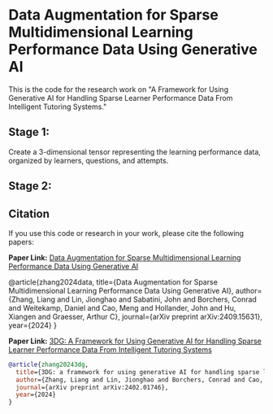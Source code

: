 # Data Augmentation for Sparse Multidimensional Learning Performance Data Using Generative AI

This is the code for the research work on "A Framework for Using Generative AI for Handling Sparse Learner Performance Data From Intelligent Tutoring Systems."

## Stage 1:
Create a 3-dimensional tensor representing the learning performance data, organized by learners, questions, and attempts.  

## Stage 2: 


## Citation

If you use this code or research in your work, please cite the following papers:

**Paper Link:** [Data Augmentation for Sparse Multidimensional Learning Performance Data Using Generative AI](https://arxiv.org/pdf/2409.15631)

@article{zhang2024data,
  title={Data Augmentation for Sparse Multidimensional Learning Performance Data Using Generative AI},
  author={Zhang, Liang and Lin, Jionghao and Sabatini, John and Borchers, Conrad and Weitekamp, Daniel and Cao, Meng and Hollander, John and Hu, Xiangen and Graesser, Arthur C},
  journal={arXiv preprint arXiv:2409.15631},
  year={2024}
}


**Paper Link:** [3DG: A Framework for Using Generative AI for Handling Sparse Learner Performance Data From Intelligent Tutoring Systems](https://arxiv.org/pdf/2402.01746)

```bibtex
@article{zhang20243dg,
  title={3DG: a framework for using generative AI for handling sparse learner performance data from intelligent tutoring systems},
  author={Zhang, Liang and Lin, Jionghao and Borchers, Conrad and Cao, Meng and Hu, Xiangen},
  journal={arXiv preprint arXiv:2402.01746},
  year={2024}
}
